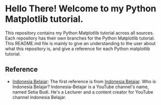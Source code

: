 # Hello There! Welcome to my Python Matplotlib tutorial.
This repository contains my Python Matplotlib tutorial across all sources. Each repository has their own branches for the Python Matplotlib tutorial. This README.md file is mainly to give an understanding to the user about what this repository is, and give a reference for each Python matplotlib tutorial.

## Reference
- [Indonesia Belajar](https://www.youtube.com/watch?v=zB3ptHg3piI&list=PL2O3HdJI4voHrfoMFvkDeblmjarDN8nC8&pp=iAQB): The first reference is from [Indonesia Belajar](https://www.youtube.com/@belajaridn/playlists). Who is Indonesia Belajar? Indonesia-Belajar is a YouTube channel's name, named Setia Budi. He's a Lecturer and a content creator for YouTube channel Indonesia Belajar.
